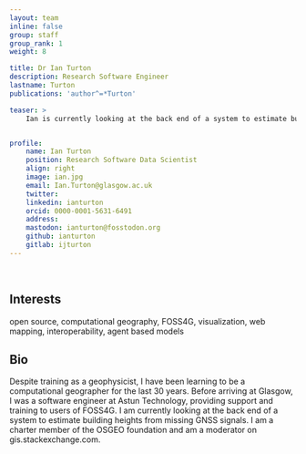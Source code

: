```yaml
---
layout: team
inline: false
group: staff
group_rank: 1
weight: 8

title: Dr Ian Turton
description: Research Software Engineer
lastname: Turton
publications: 'author^=*Turton'

teaser: >
    Ian is currently looking at the back end of a system to estimate building heights from missing GNSS signals. Despite training as a geophysicist, he has been learning to be a computational geographer for the last 30 years.


profile:
    name: Ian Turton
    position: Research Software Data Scientist
    align: right
    image: ian.jpg
    email: Ian.Turton@glasgow.ac.uk
    twitter:
    linkedin: ianturton
    orcid: 0000-0001-5631-6491
    address:
    mastodon: ianturton@fosstodon.org
    github: ianturton
    gitlab: ijturton
---
```

<br>

## Interests 
open source, computational geography, FOSS4G, visualization, web mapping, interoperability, agent based models

## Bio
Despite training as a geophysicist, I have been learning to be a computational geographer for the last 30 years. Before arriving at Glasgow, I was a software engineer at Astun Technology, providing support and training to users of FOSS4G. I am currently looking at the back end of a system to estimate building heights from missing GNSS signals. I am a charter member of the OSGEO foundation and am a moderator on gis.stackexchange.com. 
